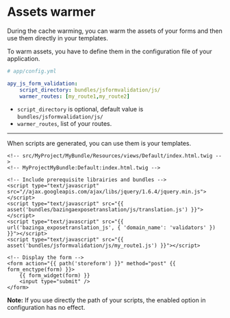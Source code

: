 Assets warmer
=============

During the cache warming, you can warm the assets of your forms and then use them directly in your templates.

To warm assets, you have to define them in the configuration file of your application.

```yml
# app/config.yml

apy_js_form_validation:
    script_directory: bundles/jsformvalidation/js/
    warmer_routes: [my_route1,my_route2]
```

* `script_directory` is optional, default value is `bundles/jsformvalidation/js/`
* `warmer_routes`, list of your routes.

------

When scripts are generated, you can use them is your templates.

```jinja
<!-- src/MyProject/MyBundle/Resources/views/Default/index.html.twig -->
<!-- MyProjectMyBundle:Default:index.html.twig -->

<!-- Include prerequisite librairies and bundles -->
<script type="text/javascript" src="//ajax.googleapis.com/ajax/libs/jquery/1.6.4/jquery.min.js"></script>
<script type="text/javascript" src="{{ asset('bundles/bazingaexposetranslation/js/translation.js') }}"></script>
<script type="text/javascript" src="{{ url('bazinga_exposetranslation_js', { 'domain_name': 'validators' }) }}"></script>
<script type="text/javascript" src="{{ asset('bundles/jsformvalidation/js/my_route1.js') }}"></script>

<!-- Display the form -->
<form action="{{ path('storeform') }}" method="post" {{ form_enctype(form) }}>
    {{ form_widget(form) }}
    <input type="submit" />
</form>

```

**Note:** If you use directly the path of your scripts, the enabled option in configuration has no effect.
